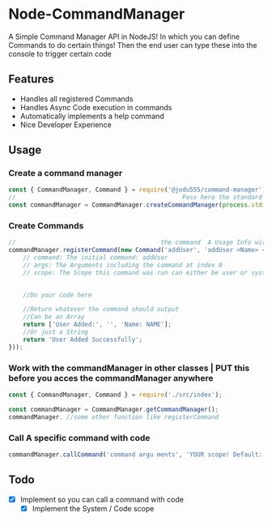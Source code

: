 # Node-CommandManager
A Simple Command Manager API in NodeJS! 
In which you can define Commands to do certain things! 
Then the end user can type these into the console to trigger certain code

## Features

  * Handles all registered Commands
  * Handles Async Code execution in commands
  * Automatically implements a help command
  * Nice Developer Experience

## Usage

### Create a command manager

```javascript
const { CommandManager, Command } = require('@jodu555/command-manager');
//                                              Pass here the standard pipe you want to use
const commandManager = CommandManager.createCommandManager(process.stdin, process.stdout);
```

### Create Commands

```javascript
//                                        the command  A Usage Info with arguments       A Description what the command does
commandManager.registerCommand(new Command('addUser', 'addUser <Name> <Street> [City]', 'Adds a user', (command, [...args], scope) => {
    // command: The initial command: addUser
    // args: The Arguments including the command at index 0
    // scope: The Scope this command was run can either be user or system

    
    //Do your code here

    //Return whatever the command should output
    //Can be an Array
    return ['User Added:', '', 'Name: NAME'];
    //Or just a String
    return 'User Added Successfully';
}));
```

### Work with the commandManager in other classes | PUT this before you acces the commandManager anywhere

```javascript
const { CommandManager, Command } = require('./src/index');

const commandManager = CommandManager.getCommandManager();
commandManager. //some other function like registerCommand
```

### Call A specific command with code

```javascript
commandManager.callCommand('command argu ments', 'YOUR scope! Default: System');
```



## Todo
* [x] Implement so you can call a command with code
  * [x] Implement the System / Code scope